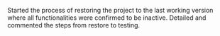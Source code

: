 Started the process of restoring the project to the last working version where all functionalities were confirmed to be inactive.
 Detailed and commented the steps from restore to testing.